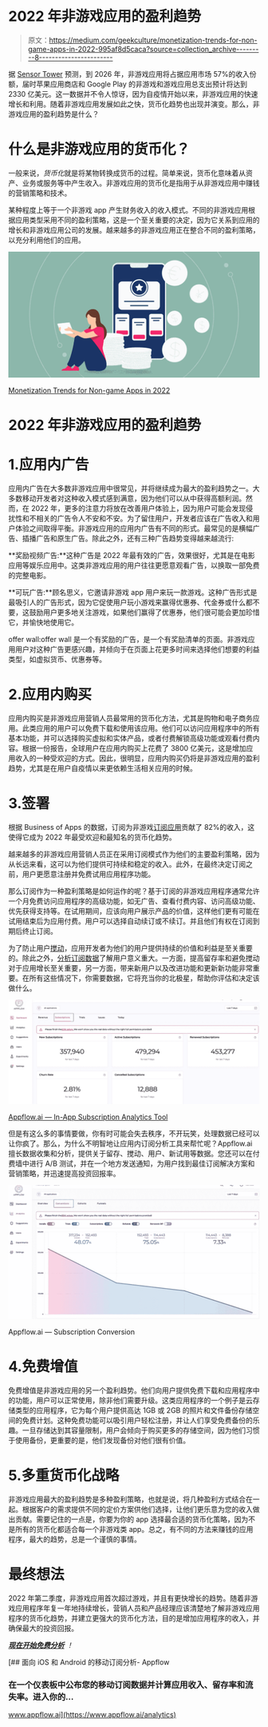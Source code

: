 # 2022 年非游戏应用的盈利趋势

> 原文：<https://medium.com/geekculture/monetization-trends-for-non-game-apps-in-2022-995af8d5caca?source=collection_archive---------8----------------------->

据 [Sensor Tower](https://sensortower.com/blog/sensor-tower-app-market-forecast-2026) 预测，到 2026 年，非游戏应用将占据应用市场 57%的收入份额，届时苹果应用商店和 Google Play 的非游戏和游戏应用总支出预计将达到 2330 亿美元。这一数据并不令人惊讶，因为自疫情开始以来，非游戏应用的快速增长和利用。随着非游戏应用发展如此之快，货币化趋势也出现并演变。那么，非游戏应用的盈利趋势是什么？

# 什么是非游戏应用的货币化？

一般来说，*货币化*就是将某物转换成货币的过程。简单来说，货币化意味着从资产、业务或服务等中产生收入。非游戏应用的货币化是指用于从非游戏应用中赚钱的营销策略和技术。

某种程度上等于一个非游戏 app 产生财务收入的收入模式。不同的非游戏应用根据应用类型采用不同的盈利策略，这是一个至关重要的决定，因为它关系到应用的增长和非游戏应用公司的发展。越来越多的非游戏应用正在整合不同的盈利策略，以充分利用他们的应用。

![](img/a587f3ba1bde2c7673bd8c27c7439ada.png)

[Monetization Trends for Non-game Apps in 2022](https://www.appflow.ai/blog/monetization-trends-for-non-game-apps)

# 2022 年非游戏应用的盈利趋势

# 1.应用内广告

应用内广告在大多数非游戏应用中很常见，并将继续成为最大的盈利趋势之一。大多数移动开发者对这种收入模式感到满意，因为他们可以从中获得高额利润。然而，在 2022 年，更多的注意力将放在改善用户体验上，因为用户可能会发现侵扰性和不相关的广告令人不安和不安。为了留住用户，开发者应该在广告收入和用户体验之间取得平衡。非游戏应用的应用内广告有不同的形式。最常见的是横幅广告、插播广告和原生广告。除此之外，还有三种广告趋势变得越来越流行:

**奖励视频广告:**这种广告是 2022 年最有效的广告，效果很好，尤其是在电影应用等娱乐应用中。这类非游戏应用的用户往往更愿意观看广告，以换取一部免费的完整电影。

**可玩广告:**顾名思义，它邀请非游戏 app 用户来玩一款游戏。这种广告形式是最吸引人的广告形式，因为它促使用户玩小游戏来赢得优惠券、代金券或什么都不要，这鼓励用户更多地关注游戏，如果他们赢得了优惠券，他们很可能会更加珍惜它，并愉快地使用它。

offer wall:offer wall 是一个有奖励的广告，是一个有奖励清单的页面。非游戏应用用户对这种广告更感兴趣，并倾向于在页面上花更多时间来选择他们想要的利益类型，如虚拟货币、优惠券等。

# 2.应用内购买

应用内购买是非游戏应用营销人员最常用的货币化方法，尤其是购物和电子商务应用。此类应用的用户可以免费下载和使用该应用。他们可以访问应用程序中的所有基本功能，并可以选择购买虚拟和实体产品，或者付费解锁高级功能或观看付费内容。根据一份报告，全球用户在应用内购买上花费了 3800 亿美元，这是增加应用收入的一种受欢迎的方式。因此，很明显，应用内购买仍将是非游戏应用的盈利趋势，尤其是在用户自疫情以来更依赖生活相关应用的时候。

# 3.签署

根据 Business of Apps 的数据，订阅为非游戏[订阅应用](https://www.appflow.ai/blog/top-subscription-apps?category=analysis)贡献了 82%的收入，这使得它成为 2022 年最受欢迎和最知名的货币化趋势。

越来越多的非游戏应用营销人员正在采用订阅模式作为他们的主要盈利策略，因为从长远来看，这可以为他们提供可持续和稳定的收入。此外，在最终决定订阅之前，用户更愿意注册并免费试用应用程序功能。

那么订阅作为一种盈利策略是如何运作的呢？基于订阅的非游戏应用程序通常允许一个月免费访问应用程序的高级功能，如无广告、查看付费内容、访问高级功能、优先获得支持等。在试用期间，应该向用户展示产品的价值，这样他们更有可能在试用结束后为应用付费。用户可以选择自动续订或不续订。并且他们有权在订阅到期后终止订阅。

为了防止用户[搅动](https://www.appflow.ai/blog/churn-for-subscription-apps)，应用开发者为他们的用户提供持续的价值和利益是至关重要的。除此之外，[分析订阅数据](https://www.appflow.ai/analytics)了解用户意义重大。一方面，提高留存率和避免搅动对于应用增长至关重要，另一方面，带来新用户以及改进功能和更新新功能非常重要。在所有这些情况下，你需要数据，它将充当你的北极星，帮助你评估和决定该做什么。

![](img/1b047ecd2046838263a446ad7168ffb6.png)

[Appflow.ai — In-App Subscription Analytics Tool](https://www.appflow.ai/analytics)

但是有这么多的事情要做，你有时可能会失去秩序，不开玩笑，处理数据已经可以让你疯了。那么，为什么不明智地让应用内订阅分析工具来帮忙呢？Appflow.ai 擅长数据收集和分析，提供关于留存、搅动、用户、新试用等数据。您还可以在付费墙中进行 A/B 测试，并在一个地方发送通知，为用户找到最佳订阅解决方案和营销策略，并迅速提高投资回报率。

![](img/79ae2b7ff5d1afbf518f693cf432ef08.png)

Appflow.ai — Subscription Conversion

# 4.免费增值

免费增值是非游戏应用的另一个盈利趋势。他们向用户提供免费下载和应用程序中的功能，用户可以正常使用，除非他们需要升级。这类应用程序的一个例子是云存储类型的应用程序，它为每个用户提供高达 1GB 或 2GB 的照片和文件备份存储空间的免费计划。这种免费功能可以吸引用户轻松注册，并让人们享受免费备份的乐趣。一旦存储达到其容量限制，用户会倾向于购买更多的存储空间，因为他们习惯于使用备份，更重要的是，他们发现备份对他们很有价值。

# 5.多重货币化战略

非游戏应用最大的盈利趋势是多种盈利策略，也就是说，将几种盈利方式结合在一起。根据客户的需求提供不同的定价方案供他们选择，让他们更乐意为您的收入做出贡献。需要记住的一点是，你要为你的 app 选择最合适的货币化策略，因为不是所有的货币化都适合每一个非游戏类 app。总之，有不同的方法来赚钱的应用程序，最大的趋势，总是一个谨慎的事情。

# 最终想法

2022 年第二季度，非游戏应用首次超过游戏，并且有更快增长的趋势。随着非游戏应用程序年复一年地持续增长，营销人员和产品经理应该清楚地了解非游戏应用程序的货币化趋势，并建立更强大的货币化方法，目的是增加应用程序的收入，并确保最大的投资回报。

[***现在开始免费分析***](https://www.appflow.ai/price) *！*

[](https://www.appflow.ai/analytics) [## 面向 iOS 和 Android 的移动订阅分析- Appflow

### 在一个仪表板中公布您的移动订阅数据并计算应用收入、留存率和流失率。进入你的…

www.appflow.ai](https://www.appflow.ai/analytics)